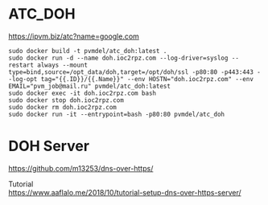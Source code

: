 # ATC_DOH

https://ipvm.biz/atc?name=google.com

```
sudo docker build -t pvmdel/atc_doh:latest .
sudo docker run -d --name doh.ioc2rpz.com --log-driver=syslog --restart always --mount type=bind,source=/opt_data/doh,target=/opt/doh/ssl -p80:80 -p443:443 --log-opt tag="{{.ID}}/{{.Name}}" --env HOSTN="doh.ioc2rpz.com" --env EMAIL="pvm_job@mail.ru" pvmdel/atc_doh:latest	
sudo docker exec -it doh.ioc2rpz.com bash
sudo docker stop doh.ioc2rpz.com
sudo docker rm doh.ioc2rpz.com
sudo docker run -it --entrypoint=bash -p80:80 pvmdel/atc_doh
```

# DOH Server
https://github.com/m13253/dns-over-https/

Tutorial  
https://www.aaflalo.me/2018/10/tutorial-setup-dns-over-https-server/